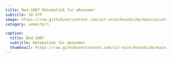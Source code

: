 ```yaml
---
title: Bed-1007 Matematikk for økonomer
subtitle: 10 STP
image: https://raw.githubusercontent.com/uit-econ/hovedside/main/assets/img/Bed-1007.jpg
category: semester1

caption:
  title: Bed-1007
  subtitle: Matematikk for økonomer
  thumbnail: https://raw.githubusercontent.com/uit-econ/hovedside/main/assets/img/Bed-1007.jpg
---
```



<script>  
var observer = new MutationObserver(function(mutationsList, observer) {
    for (var mutation of mutationsList){
  
        if (mutation.attributeName == 'aria-hidden') {
              console.log('The ' + mutation.attributeName + ' attribute was modified.');
            }

    }
});
observer.observe(document.getElementById('p1'), { attributes: true } );
  
</script>

